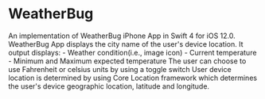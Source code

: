 # WeatherBug
An implementation of WeatherBug iPhone App in Swift 4 for iOS 12.0. WeatherBug App displays the city name of the user's device location. It output displays: - Weather condition(i.e., image icon) - Current temperature - Minimum and Maximum expected temperature The user can choose to use Fahrenheit or celsius units by using a toggle switch  User device location is determined by using Core Location framework  which determines the user's device geographic location, latitude and longitude.
